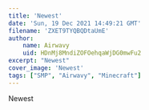 ```yaml
---
title: 'Newest'
date: 'Sun, 19 Dec 2021 14:49:21 GMT'
filename: 'ZXET9TYQBQDtaUmE'
author:
    name: Airwavy
    uid: HDnMj8MndiZOFOehqaWjDG0mwFu2
excerpt: "Newest"
cover_image: 'Newest'
tags: ["SMP", "Airwavy", "Minecraft"]
---
```

Newest